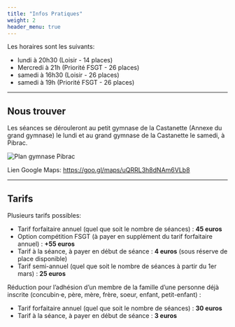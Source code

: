 ```yaml
---
title: "Infos Pratiques"
weight: 2
header_menu: true
---
```


Les horaires sont les suivants:

- lundi à 20h30 (Loisir - 14 places)
- Mercredi à 21h (Priorité FSGT - 26 places)
- samedi à 16h30 (Loisir - 26 places)
- samedi à 19h (Priorité FSGT - 26 places)


---

## Nous trouver

Les séances se dérouleront au petit gymnase de la Castanette (Annexe du grand gymnase) le lundi et au grand gymnase de la Castanette le samedi, à Pibrac.

![Plan gymnase Pibrac](images/plan.webp)

Lien Google Maps: https://goo.gl/maps/uQRRL3h8dNAm6VLb8

---

## Tarifs

Plusieurs tarifs possibles:

- Tarif forfaitaire annuel (quel que soit le nombre de séances) : **45 euros**
- Option compétition FSGT (à payer en supplément du tarif forfaitaire annuel) : **+55 euros**
- Tarif à la séance, à payer en début de séance : **4 euros** (sous réserve de place disponible)
- Tarif semi-annuel (quel que soit le nombre de séances à partir du 1er mars) : **25 euros**

Réduction pour l’adhésion d’un membre de la famille d’une personne déjà inscrite (concubin·e, père, mère, frère, soeur, enfant, petit-enfant) :
- Tarif forfaitaire annuel (quel que soit le nombre de séances) : **30 euros**
- Tarif à la séance, à payer en début de séance : **3 euros**

